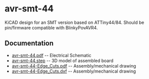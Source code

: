 # avr-smt-44

KiCAD design for an SMT version based on ATTiny44/84.
Should be pin/firmware compatible with BlinkyPovAVR4.

## Documentation

* [avr-smt-44.pdf](avr-smt-44.pdf) -- Electrical Schematic
* [avr-smt-44.step](avr-smt-44.step) -- 3D model of assembled board
* [avr-smt-44-Edge_Cuts.pdf](avr-smt-44-Edge_Cuts.pdf) -- Assembly/mechanical drawing
* [avr-smt-44-Edge_Cuts.dxf](avr-smt-44-Edge_Cuts.dxf) -- Assembly/mechanical drawing



